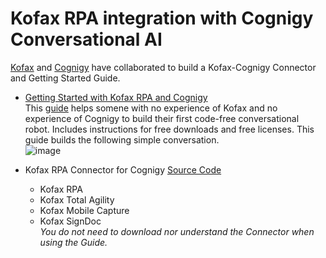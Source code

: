 # Kofax RPA integration with Cognigy Conversational AI

[Kofax](https://www.kofax.com) and [Cognigy](https:www/cognigy.com) have collaborated to build a Kofax-Cognigy Connector and Getting Started Guide.
* [Getting Started with Kofax RPA and Cognigy](https://github.com/KofaxRPA/HowToBuildYourFirstRobot/releases)  
This [guide]((https://github.com/KofaxRPA/HowToBuildYourFirstRobot/releases)) helps somene with no experience of Kofax and no experience of Cognigy to build their first code-free conversational robot. Includes instructions for free downloads and free licenses. This guide builds the following simple conversation.  
![image](https://user-images.githubusercontent.com/47416964/91705048-b9914980-eb7c-11ea-80b9-da25f2ba6a72.png)

* Kofax RPA Connector for Cognigy [Source Code](https://github.com/Cognigy/CustomModules/tree/master/modules/kofax)
  * Kofax RPA
  * Kofax Total Agility
  * Kofax Mobile Capture
  * Kofax SignDoc  
 *You do not need to download nor understand the Connector when using the Guide.*

